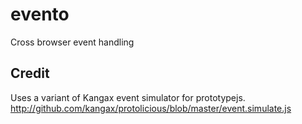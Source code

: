 # evento

Cross browser event handling

## Credit

Uses a variant of Kangax event simulator for prototypejs.
http://github.com/kangax/protolicious/blob/master/event.simulate.js